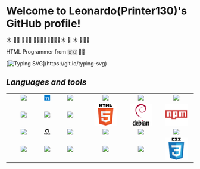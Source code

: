 
<h1 align="left">
  Welcome to Leonardo(Printer130)'s GitHub profile!
</h1>

☀️ 🍕🐀 🏋🏾‍♂️ 💖🌌🌌🏋🏾‍♂️🍕🐀☀️ 🍕 ☀️ 🏋🏾‍♂️

HTML Programmer from 🇧🇴 🙌🏼

[![Typing SVG](https://readme-typing-svg.demolab.com?font=Fira+Code&pause=1000&color=BB66FF&background=F1F1F100&multiline=true&width=435&lines=The+Stars+shine+for+you.)](https://git.io/typing-svg)

<h2 align='left'><i>Languages ​​and tools</i></h2>
<table width="100" align="center">
<tr>
    <td align='center' width="190">
        <img src="https://github.com/abranhe/programming-languages-logos/blob/master/src/javascript/javascript.svg" width="60">
    </td>
	<td align='center'>
        <img src="https://raw.githubusercontent.com/devicons/devicon/master/icons/typescript/typescript-original.svg" width="60">
    </td>
      <td align='center' width="190" >
        <img src="https://res.cloudinary.com/djc1umong/image/upload/v1667599843/express-js-tutorial_yymhdd.webp" width="60">
    </td>
     <td align='center' width="190">
        <img src="https://github.com/detain/svg-logos/blob/master/svg/git.svg" width="60">
    </td>
    <td align='center'>
        <img src="https://www.vectorlogo.zone/logos/nodejs/nodejs-ar21.svg">
    </td>
     <td align='center' width="190">
        <img src="https://raw.githubusercontent.com/jmnote/z-icons/master/svg/bash.svg" width="60">
    </td>
</tr>
 

<tr>
    <td align='center'>
        <img src="https://www.vectorlogo.zone/logos/mongodb/mongodb-ar21.svg">
    </td>
    <td align='center'>
        <img src="https://raw.githubusercontent.com/sammwyy/sammwyy/master/skills/mysql.png" height="60"wifth="60">
    </td>
    <td align='center'>
        <img src="https://github.com/bestofjs/bestofjs-webui/blob/master/public/logos/vscode.svg" width="60">
    </td>
   <td align='center' width="190">
        <img src="https://raw.githubusercontent.com/devicons/devicon/master/icons/html5/html5-original-wordmark.svg" width="60">
    </td>
	<td align='center' width="190">
        <img src="https://raw.githubusercontent.com/devicons/devicon/9f4f5cdb393299a81125eb5127929ea7bfe42889/icons/debian/debian-original-wordmark.svg" width="60">
    </td>
	<td align='center'>
        <img src="https://raw.githubusercontent.com/devicons/devicon/master/icons/npm/npm-original-wordmark.svg" width="60">
    </td>
</tr>

<tr>
    <td align='center'>
        <img src="https://res.cloudinary.com/djc1umong/image/upload/v1666219360/azure-services_ba0k7l.png">
    </td>
    <td align='center'>
        <img src="https://raw.githubusercontent.com/devicons/devicon/master/icons/github/github-original-wordmark.svg" width="60">
    </td>
    <td align='center'>
        <img src="https://cdn.freebiesupply.com/logos/large/2x/graphql-logo-png-transparent.png">
    </td>
    <td align='center'>
        <img src="https://seeklogo.com/images/N/nestjs-logo-09342F76C0-seeklogo.com.png">
    </td>
    <td align='center'>
        <img src="https://logos-download.com/wp-content/uploads/2016/09/Docker_logo.png">
    </td>
    <td align='center'>
        <img src="https://seeklogo.com/images/N/next-js-logo-7929BCD36F-seeklogo.com.png">
    </td>
</tr>
<tr>
    <td align='center'>
        <img src="https://i.pinimg.com/474x/74/4e/0e/744e0e6e7590e3a4c5269f906cf02430--building-apps-an-app.jpg">
    </td>
     <td align='center'>
        <img src="https://react-etc.net/files/2016-06/apollo.png">
    </td>
     <td align='center'>
        <img src="https://react-etc.net/files/2016-06/apollo.png">
    </td>
     <td align='center'>
        <img src="https://codekitapp.com/images/help/free-tailwind-icon@2x.png">
    </td>
    <td align='center'>
        <img src="https://lxspandora.gallerycdn.vsassets.io/extensions/lxspandora/vscode-styled-components-snippets/1.0.2/1506443337800/Microsoft.VisualStudio.Services.Icons.Default">
    </td>
    <td align='center' width="190" >
        <img src="https://raw.githubusercontent.com/devicons/devicon/0d6c64dbbf311879f7d563bfc3ccf559f9ed111c/icons/css3/css3-original-wordmark.svg" width="60">
    </td>
</tr>

</table>


